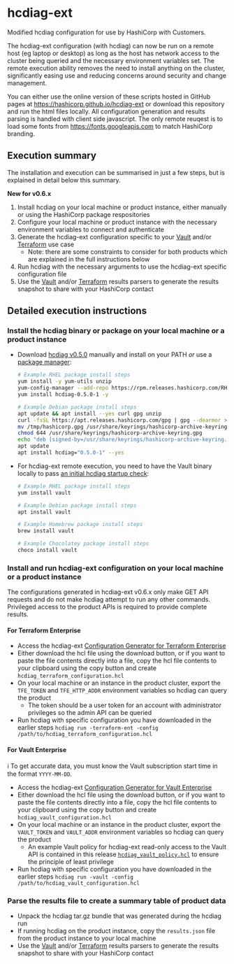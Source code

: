 # hcdiag-ext

Modified hcdiag configuration for use by HashiCorp with Customers.

The hcdiag-ext configuration (with hcdiag) can now be run on a remote host (eg laptop or desktop) as long as the host has network access to the cluster being queried and the necessary environment variables set. The remote execution ability removes the need to install anything on the cluster, significantly easing use and reducing concerns around security and change management.

You can either use the online version of these scripts hosted in GitHub pages at https://hashicorp.github.io/hcdiag-ext or download this repository and run the html files locally. All configuration generation and results parsing is handled with client side javascript. The only remote reuqest is to load some fonts from https://fonts.googleapis.com to match HashiCorp branding.

## Execution summary

The installation and execution can be summarised in just a few steps, but is explained in detail below this summary.

**New for v0.6.x**

1. Install hcdiag on your local machine or product instance, either manually or using the HashiCorp package respositories
1. Configure your local machine or product instance with the necessary environment variables to connect and authenticate
1. Generate the hcdiag-ext configuration specific to your [Vault](vault-ent-configuration.html) and/or [Terraform](terraform-ent-configuration.html) use case
    - Note: there are some constraints to consider for both products which are explained in the full instructions below
1. Run hcdiag with the necessary arguments to use the hcdiag-ext specific configuration file
1. Use the [Vault](vault-ent-parser.html) and/or [Terraform](terraform-ent-parser.html) results parsers to generate the results snapshot to share with your HashiCorp contact

## Detailed execution instructions

### Install the hcdiag binary or package on your local machine or a product instance

- Download [hcdiag v0.5.0](https://releases.hashicorp.com/hcdiag/0.5.0/) manually and install on your PATH _or_ use a [package manager](https://www.hashicorp.com/official-packaging-guide):

  ```sh
  # Example RHEL package install steps
  yum install -y yum-utils unzip
  yum-config-manager --add-repo https://rpm.releases.hashicorp.com/RHEL/hashicorp.repo
  yum install hcdiag-0.5.0-1 -y
  ```
  
  ```sh
  # Example Debian package install steps
  apt update && apt install --yes curl gpg unzip
  curl -fsSL https://apt.releases.hashicorp.com/gpg | gpg --dearmor > /tmp/hashicorp.gpg
  mv /tmp/hashicorp.gpg /usr/share/keyrings/hashicorp-archive-keyring.gpg
  chmod 644 /usr/share/keyrings/hashicorp-archive-keyring.gpg
  echo "deb [signed-by=/usr/share/keyrings/hashicorp-archive-keyring.gpg] https://apt.releases.hashicorp.com $(lsb_release -cs) main" | tee /etc/apt/sources.list.d/hashicorp.list
  apt update
  apt install hcdiag="0.5.0-1" --yes
  ```

- For hcdiag-ext remote execution, you need to have the Vault binary locally to pass [an initial hcdiag startup check](https://github.com/hashicorp/hcdiag/blob/v0.5.0/agent/agent.go#L443-L467):

  ```sh
  # Example RHEL package install steps
  yum install vault
  ```

  ```sh
  # Example Debian package install steps
  apt install vault
  ```
  
  ```sh
  # Example Homebrew package install steps
  brew install vault
  ```
  
  ```sh
  # Example Chocolatey package install steps
  choco install vault
  ```

### Install and run hcdiag-ext configuration on your local machine or a product instance

The configurations generated in hcdiag-ext v0.6.x only make GET API requests and do not make hcdiag attempt to run any other commands. Privileged access to the product APIs is required to provide complete results.

#### For Terraform Enterprise
  
- Access the hcdiag-ext [Configuration Generator for Terraform Enterprise](terraform-ent-configuration.html)
- Either download the hcl file using the download button, or if you want to paste the file contents directly into a file, copy the hcl file contents to your clipboard using the copy button and create `hcdiag_terraform_configuration.hcl`
- On your local machine or an instance in the product cluster, export the `TFE_TOKEN` and `TFE_HTTP_ADDR` environment variables so hcdiag can query the product
  - The token should be a user token for an account with administrator privileges so the admin API can be queried
- Run hcdiag with specific configuration you have downloaded in the earlier steps `hcdiag run -terraform-ent -config /path/to/hcdiag_terraform_configuration.hcl`


#### For Vault Enterprise

ℹ️ To get accurate data, you must know the Vault subscription start time in the format `YYYY-MM-DD`.

- Access the hcdiag-ext [Configuration Generator for Vault Enterprise](vault-ent-configuration.html)
- Either download the hcl file using the download button, or if you want to paste the file contents directly into a file, copy the hcl file contents to your clipboard using the copy button and create `hcdiag_vault_configuration.hcl`
- On your local machine or an instance in the product cluster, export the `VAULT_TOKEN` and `VAULT_ADDR` environment variables so hcdiag can query the product
  - An example Vault policy for hcdiag-ext read-only access to the Vault API is contained in this release [`hcdiag_vault_policy.hcl`](hcdiag_vault_policy.hcl) to ensure the principle of least privilege
- Run hcdiag with specific configuration you have downloaded in the earlier steps `hcdiag run -vault -config /path/to/hcdiag_vault_configuration.hcl`

### Parse the results file to create a summary table of product data

- Unpack the hcdiag tar.gz bundle that was generated during the hcdiag run
- If running hcdiag on the product instance, copy the `results.json` file from the product instance to your local machine
- Use the [Vault](vault-ent-parser.html) and/or [Terraform](terraform-ent-parser.html) results parsers to generate the results snapshot to share with your HashiCorp contact

